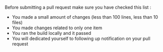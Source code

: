 Before submitting a pull request make sure you have checked this list :

  - You made a small amount of changes (less than 100 lines, less than 10 files)
  - You made changes related to only one item
  - You ran the build locally and it passed
  - You will dedicated yourself to following up notification on your pull request
